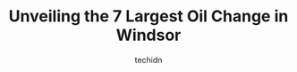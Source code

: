 ---
layout: ampstory
image: https://i0.wp.com/www.auto.or.id/wp-content/uploads/2023/06/the-pit-stop-0-windsor-1686324539.jpeg?resize=640,853
author: techidn
featured: false
description: Windsor, Ontario, Canada is a haven for Oil Change enthusiasts, boasting an impressive array of 7 top-notch establishments. Whether youre a seasoned connoisseur or simply curious to explore
title: Unveiling the 7 Largest Oil Change in Windsor
cover:
   title: Unveiling the 7 Largest Oil Change in Windsor
   subtitle: AUTO.OR.ID
   background: https://www.auto.or.id/wp-content/uploads/2023/06/the-pit-stop-0-windsor-1686324539.jpeg

pages: 
 - layout: thirds
   top: <h1>#1 MacDonalds Automotive Supercentre</h1>
   bottom: "<p>Pete and Laura are excellent. A very professional operation that offers knowledgeable staff and quality service. My mother went here with her car for years and I wouldnt</p>"
   background: https://www.auto.or.id/wp-content/uploads/2023/06/the-pit-stop-1-windsor-1686324541.png
   backgroundblur: true
 - layout: thirds
   top: <h1>#2 Jiffy Lube</h1>
   bottom: "<p>2573 Dougall Ave, Windsor, ON N8X 1T5, Canada</p>"
   background: https://www.auto.or.id/wp-content/uploads/2023/06/the-pit-stop-2-windsor-1686324543.jpeg
   cta:
      link: https://www.auto.or.id/unveiling-the-7-largest-oil-change-in-windsor/
      text: Unveiling the 7 Largest Oil Change in Windsor
 - layout: thirds
   top: <h1>#3 Mr. Lube + Tires</h1>
   bottom: "<p>4380 Walker Rd, Windsor, ON N8W 3T5, Canada</p>"
   background: https://images.unsplash.com/photo-1623261788328-cf730e9f2667?ixlib=rb-4.0.3&ixid=MnwxMjA3fDB8MHxwaG90by1wYWdlfHx8fGVufDB8fHx8&auto=format&fit=crop&w=640&h=853&q=80
   cta:
      link: https://www.auto.or.id/unveiling-the-7-largest-oil-change-in-windsor/
      text: Unveiling the 7 Largest Oil Change in Windsor
 - layout: thirds
   top: <h1>#4 Mr. Lube + Tires</h1>
   bottom: "<p>5764 Tecumseh Rd E, Windsor, ON N8T 1E1, Canada</p>"
   background: https://images.unsplash.com/photo-1653047257661-fbf6d8f1129c?ixlib=rb-4.0.3&ixid=MnwxMjA3fDB8MHxwaG90by1wYWdlfHx8fGVufDB8fHx8&auto=format&fit=crop&w=640&h=853&q=80
   cta:
      link: https://www.auto.or.id/unveiling-the-7-largest-oil-change-in-windsor/
      text: Unveiling the 7 Largest Oil Change in Windsor
 - layout: thirds
   top: <h1>#5 Jiffy Lube</h1>
   bottom: "<p>4997 Tecumseh Rd E, Windsor, ON N8T 1B9, Canada</p>"
   background: https://images.unsplash.com/photo-1533690876270-13b7a3fa7a19?ixlib=rb-4.0.3&ixid=MnwxMjA3fDB8MHxwaG90by1wYWdlfHx8fGVufDB8fHx8&auto=format&fit=crop&w=640&h=853&q=80
   cta:
      link: https://www.auto.or.id/unveiling-the-7-largest-oil-change-in-windsor/
      text: Unveiling the 7 Largest Oil Change in Windsor
 - layout: thirds
   top: <h1>#6 Lube Plus</h1>
   bottom: "<p>2955 County Rd 42, Windsor, ON N8V 1A1, Canada</p>"
   background: https://images.unsplash.com/photo-1563059999-9bcd13ce672d?ixlib=rb-4.0.3&ixid=MnwxMjA3fDB8MHxwaG90by1wYWdlfHx8fGVufDB8fHx8&auto=format&fit=crop&w=640&h=853&q=80
   cta:
      link: https://www.auto.or.id/unveiling-the-7-largest-oil-change-in-windsor/
      text: Unveiling the 7 Largest Oil Change in Windsor
 - layout: thirds
   top: <h1>#7 Lube King</h1>
   bottom: "<p>3880 Tecumseh Rd E, Windsor, ON N8W 1J2, Canada</p>"
   background: https://images.unsplash.com/photo-1636325780255-4159d2801864?ixlib=rb-4.0.3&ixid=MnwxMjA3fDB8MHxwaG90by1wYWdlfHx8fGVufDB8fHx8&auto=format&fit=crop&w=640&h=853&q=80
   cta:
      link: https://www.auto.or.id/unveiling-the-7-largest-oil-change-in-windsor/
      text: Unveiling the 7 Largest Oil Change in Windsor
 - layout: thirds
   middle: Continue reading...
   background: https://images.unsplash.com/photo-1639928187615-feef219500a4?ixlib=rb-4.0.3&ixid=MnwxMjA3fDB8MHxwaG90by1wYWdlfHx8fGVufDB8fHx8&auto=format&fit=crop&w=640&h=853&q=80
   cta:
      link: https://www.auto.or.id/unveiling-the-7-largest-oil-change-in-windsor/
      text: Unveiling the 7 Largest Oil Change in Windsor

---